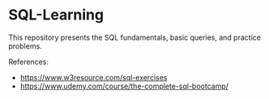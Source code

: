 # SQL-Learning

This repository presents the SQL fundamentals, basic queries, and practice problems.

References:
- https://www.w3resource.com/sql-exercises
- https://www.udemy.com/course/the-complete-sql-bootcamp/
